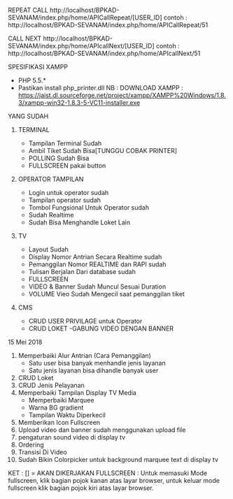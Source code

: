 REPEAT CALL
http://localhost/BPKAD-SEVANAM/index.php/home/APICallRepeat/[USER_ID]
contoh : 
http://localhost/BPKAD-SEVANAM/index.php/home/APICallRepeat/51

CALL NEXT
http://localhost/BPKAD-SEVANAM/index.php/home/APIcallNext/[USER_ID]
contoh : 
http://localhost/BPKAD-SEVANAM/index.php/home/APIcallNext/51


SPESIFIKASI XAMPP
- PHP 5.5.*
- Pastikan install php_printer.dll
NB : DOWNLOAD XAMPP : https://jaist.dl.sourceforge.net/project/xampp/XAMPP%20Windows/1.8.3/xampp-win32-1.8.3-5-VC11-installer.exe

YANG SUDAH
1. TERMINAL
	- Tampilan Terminal Sudah
	- Ambil Tiket Sudah Bisa[TUNGGU COBAK PRINTER]
	- POLLING Sudah Bisa
	- FULLSCREEN pakai button

2. OPERATOR TAMPILAN
	- Login untuk operator sudah
	- Tampilan operator sudah
	- Tombol Fungsional Untuk Operator sudah
	- Sudah Realtime
	- Sudah Bisa Menghandle Loket Lain

3. TV
	- Layout Sudah
	- Display Nomor Antrian Secara Realtime sudah
	- Pemanggilan Nomor REALTIME dan RAPI sudah
	- Tulisan Berjalan Dari database sudah
	- FULLSCREEN
	- VIDEO & Banner Sudah Muncul Sesuai Duration
	- VOLUME Vieo Sudah Mengecil saat pemanggilan tiket

4. CMS
	- CRUD USER PRIVILAGE untuk Operator
	- CRUD LOKET
	-GABUNG VIDEO DENGAN BANNER

15 Mei 2018
1. Memperbaiki Alur Antrian (Cara Pemanggilan)
	- Satu user bisa banyak menhandle jenis layanan
	- Satu jenis layanan bisa dihandle banyak user
2. CRUD Loket
3. CRUD Jenis Pelayanan
4. Memperbaiki Tampilan Display TV Media
	- Memperbaiki Marquee
	- Warna BG gradient
	- Tampilan Waktu Diperkecil
5. Memberikan Icon Fullscreen
6. Upload video dan banner sudah menggunakan upload file 
7. pengaturan sound video di display tv
8. Ordering
9. Transisi Di Video
10. Sudah Bikin Colorpicker untuk background marquee text di display tv



KET : [] = AKAN DIKERJAKAN
FULLSCREEN : Untuk memasuki Mode fullscreen, klik bagian pojok kanan atas layar browser, untuk keluar mode fullscreen klik bagian pojok kiri atas layar browser.